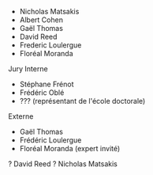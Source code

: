+ Nicholas Matsakis
+ Albert Cohen
+ Gaël Thomas
+ David Reed
+ Frederic Loulergue
+ Floréal Moranda


Jury
Interne
+ Stéphane Frénot
+ Frédéric Oblé
+ ??? (représentant de l'école doctorale)

Externe
+ Gaël Thomas
+ Frédéric Loulergue
+ Floréal Moranda (expert invité)

? David Reed
? Nicholas Matsakis
